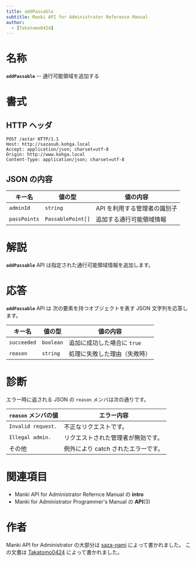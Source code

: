 ```yaml
---
title: addPassable
subtitle: Manki API for Administrator Reference Manual
author:
  - [Takatomo0424]
---
```


# 名称

**`addPassable`** -- 通行可能領域を追加する

# 書式

## HTTP ヘッダ

```http
POST /astar HTTP/1.1
Host: http://sazasub.kohga.local
Accept: application/json; charset=utf-8
Origin: http://www.kohga.local
Content-Type: application/json; charset=utf-8
```

## JSON の内容

| キー名       | 値の型            | 値の内容                     |
| ------------ | ----------------- | ---------------------------- |
| `adminId`    | `string`          | API を利用する管理者の識別子 |
| `passPoints` | `PassablePoint[]` | 追加する通行可能領域情報     |

# 解説

**`addPassable`** API は指定された通行可能領域情報を追加します。

# 応答

**`addPassable`** API は
次の要素を持つオブジェクトを表す JSON 文字列を応答します。

| キー名      | 値の型    | 値の内容                     |
| ----------- | --------- | ---------------------------- |
| `succeeded` | `boolean` | 追加に成功した場合に `true`  |
| `reason`    | `string`  | 処理に失敗した理由（失敗時） |

# 診断

エラー時に返される JSON の `reason` メンバは次の通りです。

| `reason` メンバの値 | エラー内容                          |
| ------------------- | ----------------------------------- |
| `Invalid request.`  | 不正なリクエストです。              |
| `Illegal admin.`    | リクエストされた管理者が無効です。  |
| その他              | 例外により catch されたエラーです。 |

# 関連項目

- Manki API for Administrator Refernce Manual の **intro**
- Manki for Administrator Programmer's Manual の **API**(3)

# 作者

Manki API for Administrator の大部分は [saza-nami][saza-nami] によって書かれました。
この文書は [Takatomo0424][takatomo0424] によって書かれました。

[saza-nami]: https://github.com/saza-nami
[takatomo0424]: https://github.com/Takatomo0424
